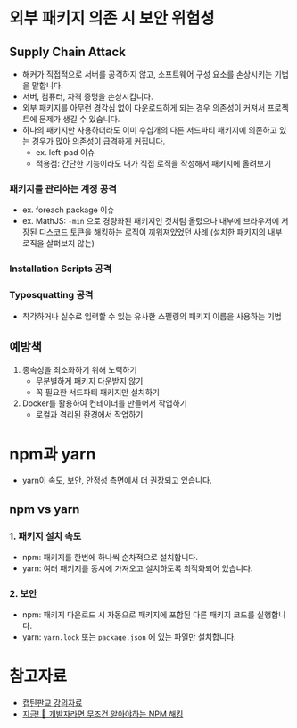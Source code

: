 # 외부 패키지 의존 시 보안 위험성

## Supply Chain Attack

- 해커가 직접적으로 서버를 공격하지 않고, 소프트웨어 구성 요소를 손상시키는 기법을 말합니다.
- 서버, 컴퓨터, 자격 증명을 손상시킵니다.
- 외부 패키지를 아무런 경각심 없이 다운로드하게 되는 경우 의존성이 커져서 프로젝트에 문제가 생길 수 있습니다.
- 하나의 패키지만 사용하더라도 이미 수십개의 다른 서드파티 패키지에 의존하고 있는 경우가 많아 의존성이 급격하게 커집니다.
	- ex. left-pad 이슈
	- 적용점: 간단한 기능이라도 내가 직접 로직을 작성해서 패키지에 올려보기

### 패키지를 관리하는 계정 공격
- ex. foreach package 이슈
- ex. MathJS: `-min` 으로 경량화된 패키지인 것처럼 올렸으나 내부에 브라우저에 저장된 디스코드 토큰을 해킹하는 로직이 끼워져있었던 사례 (설치한 패키지의 내부 로직을 살펴보지 않는)

### Installation Scripts 공격

### Typosquatting 공격
- 착각하거나 실수로 입력할 수 있는 유사한 스펠링의 패키지 이름을 사용하는 기법

## 예방책

1. 종속성을 최소화하기 위해 노력하기
	- 무분별하게 패키지 다운받지 않기
	- 꼭 필요한 서드파티 패키지만 설치하기
2. Docker를 활용하여 컨테이너를 만들어서 작업하기
	- 로컬과 격리된 환경에서 작업하기

# npm과 yarn

- yarn이 속도, 보안, 안정성 측면에서 더 권장되고 있습니다.

## npm vs yarn

### 1. 패키지 설치 속도
- npm: 패키지를 한번에 하나씩 순차적으로 설치합니다.
- yarn: 여러 패키지를 동시에 가져오고 설치하도록 최적화되어 있습니다.

### 2. 보안
- npm: 패키지 다운로드 시 자동으로 패키지에 포함된 다른 패키지 코드를 실행합니다.
- yarn: `yarn.lock` 또는 `package.json` 에 있는 파일만 설치합니다.

# 참고자료

- [캡틴판교 강의자료](https://joshua1988.github.io/vue-camp/package-manager/npm-vs-yarn.html#yarn)
- [지금! 🚨 개발자라면 무조건 알아야하는 NPM 해킹](https://www.youtube.com/@nomadcoders)